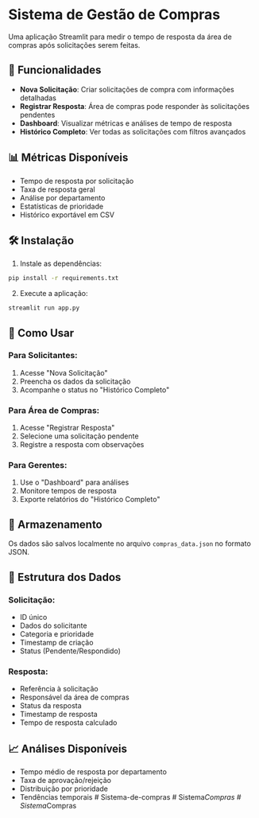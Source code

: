 # Sistema de Gestão de Compras

Uma aplicação Streamlit para medir o tempo de resposta da área de compras após solicitações serem feitas.

## 🚀 Funcionalidades

- **Nova Solicitação**: Criar solicitações de compra com informações detalhadas
- **Registrar Resposta**: Área de compras pode responder às solicitações pendentes
- **Dashboard**: Visualizar métricas e análises de tempo de resposta
- **Histórico Completo**: Ver todas as solicitações com filtros avançados

## 📊 Métricas Disponíveis

- Tempo de resposta por solicitação
- Taxa de resposta geral
- Análise por departamento
- Estatísticas de prioridade
- Histórico exportável em CSV

## 🛠️ Instalação

1. Instale as dependências:
```bash
pip install -r requirements.txt
```

2. Execute a aplicação:
```bash
streamlit run app.py
```

## 📝 Como Usar

### Para Solicitantes:
1. Acesse "Nova Solicitação"
2. Preencha os dados da solicitação
3. Acompanhe o status no "Histórico Completo"

### Para Área de Compras:
1. Acesse "Registrar Resposta"
2. Selecione uma solicitação pendente
3. Registre a resposta com observações

### Para Gerentes:
1. Use o "Dashboard" para análises
2. Monitore tempos de resposta
3. Exporte relatórios do "Histórico Completo"

## 💾 Armazenamento

Os dados são salvos localmente no arquivo `compras_data.json` no formato JSON.

## 🔧 Estrutura dos Dados

### Solicitação:
- ID único
- Dados do solicitante
- Categoria e prioridade
- Timestamp de criação
- Status (Pendente/Respondido)

### Resposta:
- Referência à solicitação
- Responsável da área de compras
- Status da resposta
- Timestamp de resposta
- Tempo de resposta calculado

## 📈 Análises Disponíveis

- Tempo médio de resposta por departamento
- Taxa de aprovação/rejeição
- Distribuição por prioridade
- Tendências temporais
#   S i s t e m a - d e - c o m p r a s  
 #   S i s t e m a _ C o m p r a s  
 #   S i s t e m a _ C o m p r a s  
 